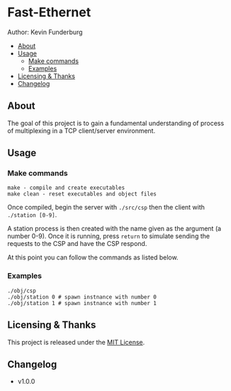 # Fast-Ethernet

Author: Kevin Funderburg


<!-- TOC depthFrom:2 -->

- [About](#about)
- [Usage](#usage)
    - [Make commands](#make-commands)
    - [Examples](#examples)
- [Licensing & Thanks](#licensing--thanks)
- [Changelog](#changelog)

<!-- /TOC -->


## About
The goal of this project is to gain a fundamental understanding of process of multiplexing in a TCP client/server environment.

## Usage

### Make commands

```shell
make - compile and create executables
make clean - reset executables and object files
```

Once compiled, begin the server with `./src/csp` then the client with `./station [0-9]`.

A station process is then created with the name given as the argument (a number 0-9). Once it is running, press `return` to simulate sending the requests to the CSP and have the CSP respond.

At this point you can follow the commands as listed below.

### Examples
```shell
./obj/csp
./obj/station 0 # spawn instnance with number 0
./obj/station 1 # spawn instnance with number 1
```


## Licensing & Thanks

This project is released under the [MIT License][mit].

## Changelog

- v1.0.0

[mit]: ./LICENSE.txt
